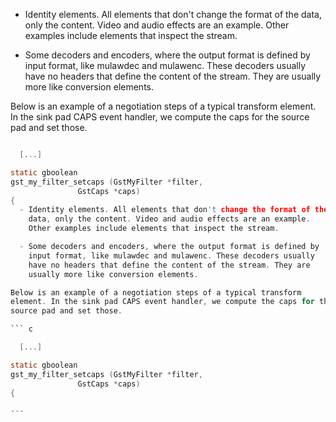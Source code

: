   - Identity elements. All elements that don't change the format of the
    data, only the content. Video and audio effects are an example.
    Other examples include elements that inspect the stream.

  - Some decoders and encoders, where the output format is defined by
    input format, like mulawdec and mulawenc. These decoders usually
    have no headers that define the content of the stream. They are
    usually more like conversion elements.

Below is an example of a negotiation steps of a typical transform
element. In the sink pad CAPS event handler, we compute the caps for the
source pad and set those.

``` c

  [...]

static gboolean
gst_my_filter_setcaps (GstMyFilter *filter,
               GstCaps *caps)
{
  - Identity elements. All elements that don't change the format of the
    data, only the content. Video and audio effects are an example.
    Other examples include elements that inspect the stream.

  - Some decoders and encoders, where the output format is defined by
    input format, like mulawdec and mulawenc. These decoders usually
    have no headers that define the content of the stream. They are
    usually more like conversion elements.

Below is an example of a negotiation steps of a typical transform
element. In the sink pad CAPS event handler, we compute the caps for the
source pad and set those.

``` c

  [...]

static gboolean
gst_my_filter_setcaps (GstMyFilter *filter,
               GstCaps *caps)
{

---

